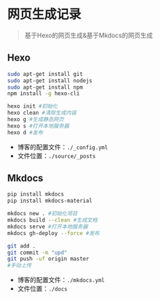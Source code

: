 # 网页生成记录

> 基于Hexo的网页生成&基于Mkdocs的网页生成

## Hexo

```bash
sudo apt-get install git
sudo apt-get install nodejs
sudo apt-get install npm
npm install -g hexo-cli
```

```bash
hexo init #初始化
hexo clean #清除生成内容
hexo g #生成静态网页
hexo s #打开本地服务器
hexo d #发布
```

- 博客的配置文件：`./_config.yml` 
- 文件位置：`./source/_posts`

## Mkdocs

```bash
pip install mkdocs
pip install mkdocs-material
```

```bash
mkdocs new . #初始化项目
mkdocs build --clean #生成文档
mkdocs serve #打开本地服务器
mkdocs gh-deploy --force #发布
```

```bash
git add . 
git commit -m "upd"
git push -uf origin master
#手动上传
```

- 博客的配置文件：`./mkdocs.yml` 
- 文件位置：`./docs`